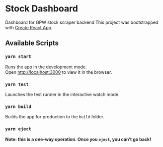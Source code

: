 # Stock Dashboard
Dashboard for GPW stock scraper backend
This project was bootstrapped with [Create React App](https://github.com/facebook/create-react-app).

## Available Scripts

### `yarn start`

Runs the app in the development mode.<br />
Open [http://localhost:3000](http://localhost:3000) to view it in the browser.

### `yarn test`
Launches the test runner in the interactive watch mode.<br />

### `yarn build`
Builds the app for production to the `build` folder.<br />

### `yarn eject`
**Note: this is a one-way operation. Once you `eject`, you can’t go back!**
